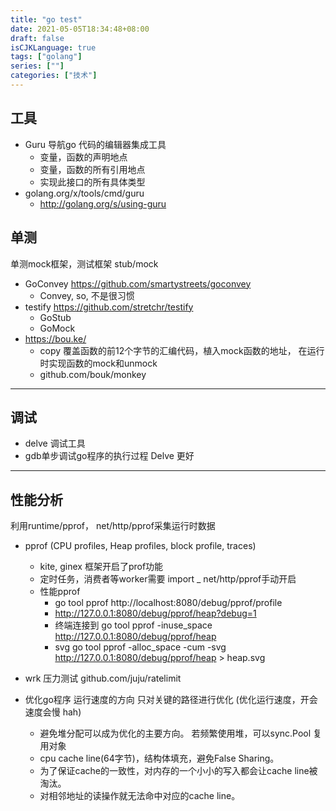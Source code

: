 ```yaml
---
title: "go test"
date: 2021-05-05T18:34:48+08:00
draft: false
isCJKLanguage: true
tags: ["golang"]
series: [""]
categories: ["技术"]
---
```


## 工具
+ Guru 导航go 代码的编辑器集成工具
    + 变量，函数的声明地点
    + 变量，函数的所有引用地点
    + 实现此接口的所有具体类型
+ golang.org/x/tools/cmd/guru
    + http://golang.org/s/using-guru
## 单测

单测mock框架，测试框架 stub/mock
+ GoConvey  https://github.com/smartystreets/goconvey
    + Convey, so, 不是很习惯
+ testify  https://github.com/stretchr/testify
  + GoStub 
  + GoMock
+ https://bou.ke/
  + copy 覆盖函数的前12个字节的汇编代码，植入mock函数的地址， 在运行时实现函数的mock和unmock
  + github.com/bouk/monkey

---
## 调试

+ delve 调试工具 
+ gdb单步调试go程序的执行过程    Delve 更好
  
---
## 性能分析

利用runtime/pprof， net/http/pprof采集运行时数据

+ pprof (CPU profiles, Heap profiles, block profile, traces)
    + kite, ginex 框架开启了prof功能
    + 定时任务，消费者等worker需要 import _ net/http/pprof手动开启
    + 性能pprof
        + go tool pprof http://localhost:8080/debug/pprof/profile
        + http://127.0.0.1:8080/debug/pprof/heap?debug=1 
        + 终端连接到 go tool pprof -inuse_space http://127.0.0.1:8080/debug/pprof/heap
        + svg go tool pprof -alloc_space -cum -svg http://127.0.0.1:8080/debug/pprof/heap > heap.svg
+ wrk 压力测试 github.com/juju/ratelimit 

+ 优化go程序 运行速度的方向 只对关键的路径进行优化 (优化运行速度，开会速度会慢 hah)
    + 避免堆分配可以成为优化的主要方向。 若频繁使用堆，可以sync.Pool 复用对象
    + cpu cache line(64字节)，结构体填充，避免False Sharing。
    + 为了保证cache的一致性，对内存的一个小小的写入都会让cache line被淘汰。
    + 对相邻地址的读操作就无法命中对应的cache line。 